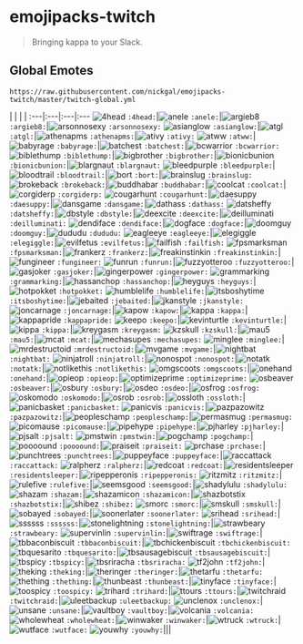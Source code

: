 # emojipacks-twitch
> Bringing kappa to your Slack.

## Global Emotes
`https://raw.githubusercontent.com/nickgal/emojipacks-twitch/master/twitch-global.yml`

 | | | | 
:---|:---|:---|:---
![4head](https://static-cdn.jtvnw.net/emoticons/v1/354/1.0) `:4head:`|![anele](https://static-cdn.jtvnw.net/emoticons/v1/3792/1.0) `:anele:`|![argieb8](https://static-cdn.jtvnw.net/emoticons/v1/51838/1.0) `:argieb8:`|![arsonnosexy](https://static-cdn.jtvnw.net/emoticons/v1/50/1.0) `:arsonnosexy:`
![asianglow](https://static-cdn.jtvnw.net/emoticons/v1/74/1.0) `:asianglow:`|![atgl](https://static-cdn.jtvnw.net/emoticons/v1/9809/1.0) `:atgl:`|![athenapms](https://static-cdn.jtvnw.net/emoticons/v1/32035/1.0) `:athenapms:`|![ativy](https://static-cdn.jtvnw.net/emoticons/v1/9800/1.0) `:ativy:`
![atww](https://static-cdn.jtvnw.net/emoticons/v1/9801/1.0) `:atww:`|![babyrage](https://static-cdn.jtvnw.net/emoticons/v1/22639/1.0) `:babyrage:`|![batchest](https://static-cdn.jtvnw.net/emoticons/v1/1905/1.0) `:batchest:`|![bcwarrior](https://static-cdn.jtvnw.net/emoticons/v1/30/1.0) `:bcwarrior:`
![biblethump](https://static-cdn.jtvnw.net/emoticons/v1/86/1.0) `:biblethump:`|![bigbrother](https://static-cdn.jtvnw.net/emoticons/v1/1904/1.0) `:bigbrother:`|![bionicbunion](https://static-cdn.jtvnw.net/emoticons/v1/24/1.0) `:bionicbunion:`|![blargnaut](https://static-cdn.jtvnw.net/emoticons/v1/38/1.0) `:blargnaut:`
![bleedpurple](https://static-cdn.jtvnw.net/emoticons/v1/62835/1.0) `:bleedpurple:`|![bloodtrail](https://static-cdn.jtvnw.net/emoticons/v1/69/1.0) `:bloodtrail:`|![bort](https://static-cdn.jtvnw.net/emoticons/v1/243/1.0) `:bort:`|![brainslug](https://static-cdn.jtvnw.net/emoticons/v1/881/1.0) `:brainslug:`
![brokeback](https://static-cdn.jtvnw.net/emoticons/v1/4057/1.0) `:brokeback:`|![buddhabar](https://static-cdn.jtvnw.net/emoticons/v1/27602/1.0) `:buddhabar:`|![coolcat](https://static-cdn.jtvnw.net/emoticons/v1/58127/1.0) `:coolcat:`|![corgiderp](https://static-cdn.jtvnw.net/emoticons/v1/49106/1.0) `:corgiderp:`
![cougarhunt](https://static-cdn.jtvnw.net/emoticons/v1/21/1.0) `:cougarhunt:`|![daesuppy](https://static-cdn.jtvnw.net/emoticons/v1/973/1.0) `:daesuppy:`|![dansgame](https://static-cdn.jtvnw.net/emoticons/v1/33/1.0) `:dansgame:`|![dathass](https://static-cdn.jtvnw.net/emoticons/v1/20225/1.0) `:dathass:`
![datsheffy](https://static-cdn.jtvnw.net/emoticons/v1/170/1.0) `:datsheffy:`|![dbstyle](https://static-cdn.jtvnw.net/emoticons/v1/73/1.0) `:dbstyle:`|![deexcite](https://static-cdn.jtvnw.net/emoticons/v1/46249/1.0) `:deexcite:`|![deilluminati](https://static-cdn.jtvnw.net/emoticons/v1/46248/1.0) `:deilluminati:`
![dendiface](https://static-cdn.jtvnw.net/emoticons/v1/58135/1.0) `:dendiface:`|![dogface](https://static-cdn.jtvnw.net/emoticons/v1/1903/1.0) `:dogface:`|![doomguy](https://static-cdn.jtvnw.net/emoticons/v1/54089/1.0) `:doomguy:`|![dududu](https://static-cdn.jtvnw.net/emoticons/v1/62834/1.0) `:dududu:`
![eagleeye](https://static-cdn.jtvnw.net/emoticons/v1/20/1.0) `:eagleeye:`|![elegiggle](https://static-cdn.jtvnw.net/emoticons/v1/4339/1.0) `:elegiggle:`|![evilfetus](https://static-cdn.jtvnw.net/emoticons/v1/72/1.0) `:evilfetus:`|![failfish](https://static-cdn.jtvnw.net/emoticons/v1/360/1.0) `:failfish:`
![fpsmarksman](https://static-cdn.jtvnw.net/emoticons/v1/42/1.0) `:fpsmarksman:`|![frankerz](https://static-cdn.jtvnw.net/emoticons/v1/65/1.0) `:frankerz:`|![freakinstinkin](https://static-cdn.jtvnw.net/emoticons/v1/39/1.0) `:freakinstinkin:`|![fungineer](https://static-cdn.jtvnw.net/emoticons/v1/244/1.0) `:fungineer:`
![funrun](https://static-cdn.jtvnw.net/emoticons/v1/48/1.0) `:funrun:`|![fuzzyotteroo](https://static-cdn.jtvnw.net/emoticons/v1/168/1.0) `:fuzzyotteroo:`|![gasjoker](https://static-cdn.jtvnw.net/emoticons/v1/9802/1.0) `:gasjoker:`|![gingerpower](https://static-cdn.jtvnw.net/emoticons/v1/32/1.0) `:gingerpower:`
![grammarking](https://static-cdn.jtvnw.net/emoticons/v1/3632/1.0) `:grammarking:`|![hassanchop](https://static-cdn.jtvnw.net/emoticons/v1/68/1.0) `:hassanchop:`|![heyguys](https://static-cdn.jtvnw.net/emoticons/v1/30259/1.0) `:heyguys:`|![hotpokket](https://static-cdn.jtvnw.net/emoticons/v1/357/1.0) `:hotpokket:`
![humblelife](https://static-cdn.jtvnw.net/emoticons/v1/46881/1.0) `:humblelife:`|![itsboshytime](https://static-cdn.jtvnw.net/emoticons/v1/169/1.0) `:itsboshytime:`|![jebaited](https://static-cdn.jtvnw.net/emoticons/v1/90/1.0) `:jebaited:`|![jkanstyle](https://static-cdn.jtvnw.net/emoticons/v1/15/1.0) `:jkanstyle:`
![joncarnage](https://static-cdn.jtvnw.net/emoticons/v1/26/1.0) `:joncarnage:`|![kapow](https://static-cdn.jtvnw.net/emoticons/v1/9803/1.0) `:kapow:`|![kappa](https://static-cdn.jtvnw.net/emoticons/v1/25/1.0) `:kappa:`|![kappapride](https://static-cdn.jtvnw.net/emoticons/v1/55338/1.0) `:kappapride:`
![keepo](https://static-cdn.jtvnw.net/emoticons/v1/1902/1.0) `:keepo:`|![kevinturtle](https://static-cdn.jtvnw.net/emoticons/v1/40/1.0) `:kevinturtle:`|![kippa](https://static-cdn.jtvnw.net/emoticons/v1/1901/1.0) `:kippa:`|![kreygasm](https://static-cdn.jtvnw.net/emoticons/v1/41/1.0) `:kreygasm:`
![kzskull](https://static-cdn.jtvnw.net/emoticons/v1/5253/1.0) `:kzskull:`|![mau5](https://static-cdn.jtvnw.net/emoticons/v1/30134/1.0) `:mau5:`|![mcat](https://static-cdn.jtvnw.net/emoticons/v1/35063/1.0) `:mcat:`|![mechasupes](https://static-cdn.jtvnw.net/emoticons/v1/9804/1.0) `:mechasupes:`
![minglee](https://static-cdn.jtvnw.net/emoticons/v1/68856/1.0) `:minglee:`|![mrdestructoid](https://static-cdn.jtvnw.net/emoticons/v1/28/1.0) `:mrdestructoid:`|![mvgame](https://static-cdn.jtvnw.net/emoticons/v1/29/1.0) `:mvgame:`|![nightbat](https://static-cdn.jtvnw.net/emoticons/v1/9805/1.0) `:nightbat:`
![ninjatroll](https://static-cdn.jtvnw.net/emoticons/v1/45/1.0) `:ninjatroll:`|![nonospot](https://static-cdn.jtvnw.net/emoticons/v1/44/1.0) `:nonospot:`|![notatk](https://static-cdn.jtvnw.net/emoticons/v1/34875/1.0) `:notatk:`|![notlikethis](https://static-cdn.jtvnw.net/emoticons/v1/58765/1.0) `:notlikethis:`
![omgscoots](https://static-cdn.jtvnw.net/emoticons/v1/91/1.0) `:omgscoots:`|![onehand](https://static-cdn.jtvnw.net/emoticons/v1/66/1.0) `:onehand:`|![opieop](https://static-cdn.jtvnw.net/emoticons/v1/356/1.0) `:opieop:`|![optimizeprime](https://static-cdn.jtvnw.net/emoticons/v1/16/1.0) `:optimizeprime:`
![osbeaver](https://static-cdn.jtvnw.net/emoticons/v1/47005/1.0) `:osbeaver:`|![osbury](https://static-cdn.jtvnw.net/emoticons/v1/47420/1.0) `:osbury:`|![osdeo](https://static-cdn.jtvnw.net/emoticons/v1/47007/1.0) `:osdeo:`|![osfrog](https://static-cdn.jtvnw.net/emoticons/v1/47008/1.0) `:osfrog:`
![oskomodo](https://static-cdn.jtvnw.net/emoticons/v1/47010/1.0) `:oskomodo:`|![osrob](https://static-cdn.jtvnw.net/emoticons/v1/47302/1.0) `:osrob:`|![ossloth](https://static-cdn.jtvnw.net/emoticons/v1/47011/1.0) `:ossloth:`|![panicbasket](https://static-cdn.jtvnw.net/emoticons/v1/22998/1.0) `:panicbasket:`
![panicvis](https://static-cdn.jtvnw.net/emoticons/v1/3668/1.0) `:panicvis:`|![pazpazowitz](https://static-cdn.jtvnw.net/emoticons/v1/19/1.0) `:pazpazowitz:`|![peopleschamp](https://static-cdn.jtvnw.net/emoticons/v1/3412/1.0) `:peopleschamp:`|![permasmug](https://static-cdn.jtvnw.net/emoticons/v1/27509/1.0) `:permasmug:`
![picomause](https://static-cdn.jtvnw.net/emoticons/v1/27/1.0) `:picomause:`|![pipehype](https://static-cdn.jtvnw.net/emoticons/v1/4240/1.0) `:pipehype:`|![pjharley](https://static-cdn.jtvnw.net/emoticons/v1/9808/1.0) `:pjharley:`|![pjsalt](https://static-cdn.jtvnw.net/emoticons/v1/36/1.0) `:pjsalt:`
![pmstwin](https://static-cdn.jtvnw.net/emoticons/v1/92/1.0) `:pmstwin:`|![pogchamp](https://static-cdn.jtvnw.net/emoticons/v1/88/1.0) `:pogchamp:`|![poooound](https://static-cdn.jtvnw.net/emoticons/v1/358/1.0) `:poooound:`|![praiseit](https://static-cdn.jtvnw.net/emoticons/v1/38586/1.0) `:praiseit:`
![prchase](https://static-cdn.jtvnw.net/emoticons/v1/28328/1.0) `:prchase:`|![punchtrees](https://static-cdn.jtvnw.net/emoticons/v1/47/1.0) `:punchtrees:`|![puppeyface](https://static-cdn.jtvnw.net/emoticons/v1/58136/1.0) `:puppeyface:`|![raccattack](https://static-cdn.jtvnw.net/emoticons/v1/27679/1.0) `:raccattack:`
![ralpherz](https://static-cdn.jtvnw.net/emoticons/v1/1900/1.0) `:ralpherz:`|![redcoat](https://static-cdn.jtvnw.net/emoticons/v1/22/1.0) `:redcoat:`|![residentsleeper](https://static-cdn.jtvnw.net/emoticons/v1/245/1.0) `:residentsleeper:`|![ripepperonis](https://static-cdn.jtvnw.net/emoticons/v1/62833/1.0) `:ripepperonis:`
![ritzmitz](https://static-cdn.jtvnw.net/emoticons/v1/4338/1.0) `:ritzmitz:`|![rulefive](https://static-cdn.jtvnw.net/emoticons/v1/361/1.0) `:rulefive:`|![seemsgood](https://static-cdn.jtvnw.net/emoticons/v1/64138/1.0) `:seemsgood:`|![shadylulu](https://static-cdn.jtvnw.net/emoticons/v1/52492/1.0) `:shadylulu:`
![shazam](https://static-cdn.jtvnw.net/emoticons/v1/9807/1.0) `:shazam:`|![shazamicon](https://static-cdn.jtvnw.net/emoticons/v1/9806/1.0) `:shazamicon:`|![shazbotstix](https://static-cdn.jtvnw.net/emoticons/v1/87/1.0) `:shazbotstix:`|![shibez](https://static-cdn.jtvnw.net/emoticons/v1/27903/1.0) `:shibez:`
![smorc](https://static-cdn.jtvnw.net/emoticons/v1/52/1.0) `:smorc:`|![smskull](https://static-cdn.jtvnw.net/emoticons/v1/51/1.0) `:smskull:`|![sobayed](https://static-cdn.jtvnw.net/emoticons/v1/1906/1.0) `:sobayed:`|![soonerlater](https://static-cdn.jtvnw.net/emoticons/v1/355/1.0) `:soonerlater:`
![srihead](https://static-cdn.jtvnw.net/emoticons/v1/14706/1.0) `:srihead:`|![ssssss](https://static-cdn.jtvnw.net/emoticons/v1/46/1.0) `:ssssss:`|![stonelightning](https://static-cdn.jtvnw.net/emoticons/v1/17/1.0) `:stonelightning:`|![strawbeary](https://static-cdn.jtvnw.net/emoticons/v1/37/1.0) `:strawbeary:`
![supervinlin](https://static-cdn.jtvnw.net/emoticons/v1/31/1.0) `:supervinlin:`|![swiftrage](https://static-cdn.jtvnw.net/emoticons/v1/34/1.0) `:swiftrage:`|![tbbaconbiscuit](https://static-cdn.jtvnw.net/emoticons/v1/44499/1.0) `:tbbaconbiscuit:`|![tbchickenbiscuit](https://static-cdn.jtvnw.net/emoticons/v1/56879/1.0) `:tbchickenbiscuit:`
![tbquesarito](https://static-cdn.jtvnw.net/emoticons/v1/56883/1.0) `:tbquesarito:`|![tbsausagebiscuit](https://static-cdn.jtvnw.net/emoticons/v1/56881/1.0) `:tbsausagebiscuit:`|![tbspicy](https://static-cdn.jtvnw.net/emoticons/v1/56882/1.0) `:tbspicy:`|![tbsriracha](https://static-cdn.jtvnw.net/emoticons/v1/56880/1.0) `:tbsriracha:`
![tf2john](https://static-cdn.jtvnw.net/emoticons/v1/1899/1.0) `:tf2john:`|![theking](https://static-cdn.jtvnw.net/emoticons/v1/50901/1.0) `:theking:`|![theringer](https://static-cdn.jtvnw.net/emoticons/v1/18/1.0) `:theringer:`|![thetarfu](https://static-cdn.jtvnw.net/emoticons/v1/70/1.0) `:thetarfu:`
![thething](https://static-cdn.jtvnw.net/emoticons/v1/7427/1.0) `:thething:`|![thunbeast](https://static-cdn.jtvnw.net/emoticons/v1/1898/1.0) `:thunbeast:`|![tinyface](https://static-cdn.jtvnw.net/emoticons/v1/67/1.0) `:tinyface:`|![toospicy](https://static-cdn.jtvnw.net/emoticons/v1/359/1.0) `:toospicy:`
![trihard](https://static-cdn.jtvnw.net/emoticons/v1/171/1.0) `:trihard:`|![ttours](https://static-cdn.jtvnw.net/emoticons/v1/38436/1.0) `:ttours:`|![twitchraid](https://static-cdn.jtvnw.net/emoticons/v1/62836/1.0) `:twitchraid:`|![uleetbackup](https://static-cdn.jtvnw.net/emoticons/v1/49/1.0) `:uleetbackup:`
![unclenox](https://static-cdn.jtvnw.net/emoticons/v1/3666/1.0) `:unclenox:`|![unsane](https://static-cdn.jtvnw.net/emoticons/v1/71/1.0) `:unsane:`|![vaultboy](https://static-cdn.jtvnw.net/emoticons/v1/54090/1.0) `:vaultboy:`|![volcania](https://static-cdn.jtvnw.net/emoticons/v1/166/1.0) `:volcania:`
![wholewheat](https://static-cdn.jtvnw.net/emoticons/v1/1896/1.0) `:wholewheat:`|![winwaker](https://static-cdn.jtvnw.net/emoticons/v1/167/1.0) `:winwaker:`|![wtruck](https://static-cdn.jtvnw.net/emoticons/v1/1897/1.0) `:wtruck:`|![wutface](https://static-cdn.jtvnw.net/emoticons/v1/28087/1.0) `:wutface:`
![youwhy](https://static-cdn.jtvnw.net/emoticons/v1/4337/1.0) `:youwhy:`|||
